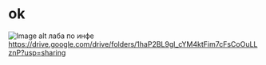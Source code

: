 # ok
![Image alt](https://github.com/0-serg-0/ok/blob/main/i.jpg)
лаба по инфе https://drive.google.com/drive/folders/1haP2BL9gl_cYM4ktFim7cFsCoOuLLznP?usp=sharing
